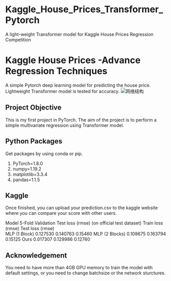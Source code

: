 # Kaggle_House_Prices_Transformer_Pytorch
A light-weight Transformer model for Kaggle House Prices Regression Competition

# Kaggle House Prices -Advance Regression Techniques

A simple Pytorch deep learning model for predicting the house price. Lightweight Transformer model is tested for accuracy.
![网络结构](https://user-images.githubusercontent.com/90333984/144082762-367e81f0-9e76-4a08-9e97-cf1942b2666a.png)


<!-- # Table of Contents
1. [Project Objective](#objective)
2. [Python Packages](#packages) -->

## Project Objective <a name="p objective"></a>
This is my first project in PyTorch. The aim of the project is to perform a simple multivariate regression using Transformer model. 

## Python Packages
Get packages by using conda or pip.

1. PyTorch=1.8.0
2. numpy=1.19.2
3. matplotlib=3.3.4
4. pandas=1.1.5

## Kaggle
Once finished, you can upload your prediction.csv to the kaggle website where you can compare your score with other users.

Model	5-Fold Validation	Test loss (rmse)
(on official test dataset)
	Train loss (rmse)	Test loss (rmse)	
MLP (1 Block)	0.127530	0.140763	0.15460
MLP (2 Blocks)	0.108675	0.163794	0.15125
Ours	0.017307	0.129986	0.12760


## Acknowledgement
You need to have more than 4GB GPU memory to train the model with default settings, or you need to change batchsize or the network sturctures.
